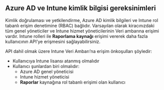 <!-- This include is part of the Intune Data Warehouse documentation. -->

## <a name="azure-ad-and-intune-credential-requirements"></a>Azure AD ve Intune kimlik bilgisi gereksinimleri

Kimlik doğrulaması ve yetkilendirme, Azure AD kimlik bilgileri ve Intune rol tabanlı erişim denetimine (RBAC) bağlıdır. Varsayılan olarak kiracınızdaki tüm genel yöneticiler ve Intune hizmet yöneticilerinin Veri ambarına erişimi vardır. Intune rolleri ile **Raporlama kaynağı** erişimi vererek daha fazla kullanıcının API’ye erişmesini sağlayabilirsiniz.

API dahil olmak üzere Intune Veri Ambarı’na erişim önkoşulları şöyledir:

  -  Kullanıcıya Intune lisansı atanmış olmalıdır
  -  Kullanıcı şunlardan biri olmalıdır:
      -  Azure AD genel yöneticisi
      -  Intune hizmet yöneticisi
      -  **Raporlar** kaynağına rol tabanlı erişimi olan kullanıcı